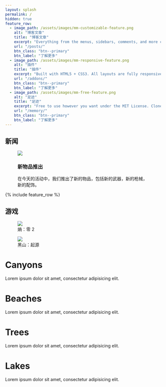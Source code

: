 ```yaml
---
layout: splash
permalink: /
hidden: true
feature_row:
  - image_path: /assets/images/mm-customizable-feature.png
    alt: "博客文章"
    title: "博客文章"
    excerpt: "Everything from the menus, sidebars, comments, and more can be configured or set with YAML Front Matter."
    url: "/posts/"
    btn_class: "btn--primary"
    btn_label: "了解更多"
  - image_path: /assets/images/mm-responsive-feature.png
    alt: "插件"
    title: "插件"
    excerpt: "Built with HTML5 + CSS3. All layouts are fully responsive with helpers to augment your content."
    url: "/addons/"
    btn_class: "btn--primary"
    btn_label: "了解更多"
  - image_path: /assets/images/mm-free-feature.png
    alt: "足迹"
    title: "足迹"
    excerpt: "Free to use however you want under the MIT License. Clone it, fork it, customize it... whatever!"
    url: "/memory/"
    btn_class: "btn--primary"
    btn_label: "了解更多"      
---
```


<div class="container">
<canvas class="zdog-canvas" width="60" height="60"></canvas>
<div class="text" id="randomText"></div>
</div>
<script src="assets/js/obsfm/randomtext.js"></script>
<script src="https://unpkg.com/zdog@1/dist/zdog.dist.min.js"></script>
<script src="assets/js/obsfm/lambdalogo.js"></script>


<h2><strong>新闻</strong></h2>

<div class="news">

<figure class="article">

<img src="{{ site.url }}{{ site.baseurl }}/assets/images/posts/Screenshot-20231125211946.png" />

<figcaption>

<h3>新物品推出</h3>

<p>

在今天的活动中，我们推出了新的物品，包括新的武器，新的枪械，新的配饰。

</p>

</figcaption>
</figure>

</div>


{% include feature_row %}

<div class="wrapper">
<h2><strong>游戏</strong></h2>

<div class="cards">

<figure class="card">

<img src="https://steamcdn-a.akamaihd.net/steam/apps/1583720/library_600x900_2x.jpg" />

<figcaption>熵：零 2</figcaption>

</figure>

<figure class="card">

<img src="https://steamcdn-a.akamaihd.net/steam/apps/362890/library_600x900_2x.jpg" />

<figcaption>黑山：起源</figcaption>

</figure>



<div id="app" class="container">
  <card data-image="https://images.unsplash.com/photo-1479660656269-197ebb83b540?dpr=2&auto=compress,format&fit=crop&w=1199&h=798&q=80&cs=tinysrgb&crop=">
    <h1 slot="header">Canyons</h1>
    <p slot="content">Lorem ipsum dolor sit amet, consectetur adipisicing elit.</p>
  </card>
  <card data-image="https://images.unsplash.com/photo-1479659929431-4342107adfc1?dpr=2&auto=compress,format&fit=crop&w=1199&h=799&q=80&cs=tinysrgb&crop=">
    <h1 slot="header">Beaches</h1>
    <p slot="content">Lorem ipsum dolor sit amet, consectetur adipisicing elit.</p>
  </card>
  <card data-image="https://images.unsplash.com/photo-1479644025832-60dabb8be2a1?dpr=2&auto=compress,format&fit=crop&w=1199&h=799&q=80&cs=tinysrgb&crop=">
    <h1 slot="header">Trees</h1>
    <p slot="content">Lorem ipsum dolor sit amet, consectetur adipisicing elit.</p>
  </card>
  <card data-image="https://images.unsplash.com/photo-1479621051492-5a6f9bd9e51a?dpr=2&auto=compress,format&fit=crop&w=1199&h=811&q=80&cs=tinysrgb&crop=">
    <h1 slot="header">Lakes</h1>
    <p slot="content">Lorem ipsum dolor sit amet, consectetur adipisicing elit.</p>
  </card>
</div>
<script src="assets/js/obsfm/homecard.js"></script>
